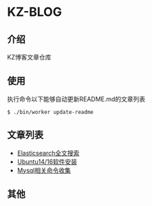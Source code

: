 # KZ-BLOG
## 介绍
KZ博客文章仓库
## 使用
执行命令以下能够自动更新README.md的文章列表
```
$ ./bin/worker update-readme
```

## 文章列表
* [Elasticsearch全文搜索](https://github.com/KOMKZ/blog/blob/master/es-full-text-search.md)
* [Ubuntu14/16软件安装](https://github.com/KOMKZ/blog/blob/master/my-preinstall-soft-for-ubuntu14~16.md)
* [Mysql相关命令收集](https://github.com/KOMKZ/blog/blob/master/mysql-commands.md)
## 其他
